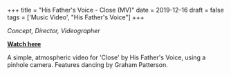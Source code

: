 +++
title = "His Father's Voice - Close (MV)"
date = 2019-12-16
draft = false
tags = ['Music Video', "His Father's Voice"]
+++

_Concept, Director, Videographer_

[**Watch here**](https://vimeo.com/460329088)

A simple, atmospheric video for 'Close' by His Father's Voice, using a pinhole camera. Features dancing by Graham Patterson.